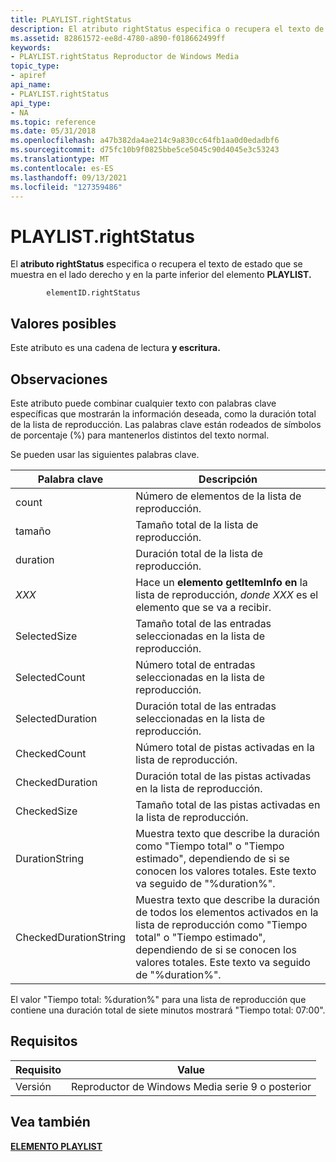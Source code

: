 ```yaml
---
title: PLAYLIST.rightStatus
description: El atributo rightStatus especifica o recupera el texto de estado que se muestra en el lado derecho y en la parte inferior del elemento PLAYLIST.
ms.assetid: 82861572-ee8d-4780-a890-f018662499ff
keywords:
- PLAYLIST.rightStatus Reproductor de Windows Media
topic_type:
- apiref
api_name:
- PLAYLIST.rightStatus
api_type:
- NA
ms.topic: reference
ms.date: 05/31/2018
ms.openlocfilehash: a47b382da4ae214c9a830cc64fb1aa0d0edadbf6
ms.sourcegitcommit: d75fc10b9f0825bbe5ce5045c90d4045e3c53243
ms.translationtype: MT
ms.contentlocale: es-ES
ms.lasthandoff: 09/13/2021
ms.locfileid: "127359486"
---
```

# <a name="playlistrightstatus"></a>PLAYLIST.rightStatus

El **atributo rightStatus** especifica o recupera el texto de estado que se muestra en el lado derecho y en la parte inferior del elemento **PLAYLIST.**

``` syntax
        elementID.rightStatus
```

## <a name="possible-values"></a>Valores posibles

Este atributo es una cadena de lectura **y escritura.**

## <a name="remarks"></a>Observaciones

Este atributo puede combinar cualquier texto con palabras clave específicas que mostrarán la información deseada, como la duración total de la lista de reproducción. Las palabras clave están rodeados de símbolos de porcentaje (%) para mantenerlos distintos del texto normal.

Se pueden usar las siguientes palabras clave.



| Palabra clave               | Descripción                                                                                                                                                                                                  |
|-----------------------|--------------------------------------------------------------------------------------------------------------------------------------------------------------------------------------------------------------|
| count                 | Número de elementos de la lista de reproducción.                                                                                                                                                                             |
| tamaño                  | Tamaño total de la lista de reproducción.                                                                                                                                                                                  |
| duration              | Duración total de la lista de reproducción.                                                                                                                                                                              |
| *XXX*                 | Hace un **elemento getItemInfo en** la lista de reproducción, *donde XXX* es el elemento que se va a recibir.                                                                                                                                 |
| SelectedSize          | Tamaño total de las entradas seleccionadas en la lista de reproducción.                                                                                                                                                          |
| SelectedCount         | Número total de entradas seleccionadas en la lista de reproducción.                                                                                                                                                            |
| SelectedDuration      | Duración total de las entradas seleccionadas en la lista de reproducción.                                                                                                                                                      |
| CheckedCount          | Número total de pistas activadas en la lista de reproducción.                                                                                                                                                              |
| CheckedDuration       | Duración total de las pistas activadas en la lista de reproducción.                                                                                                                                                        |
| CheckedSize           | Tamaño total de las pistas activadas en la lista de reproducción.                                                                                                                                                            |
| DurationString        | Muestra texto que describe la duración como "Tiempo total" o "Tiempo estimado", dependiendo de si se conocen los valores totales. Este texto va seguido de "%duration%".                                       |
| CheckedDurationString | Muestra texto que describe la duración de todos los elementos activados en la lista de reproducción como "Tiempo total" o "Tiempo estimado", dependiendo de si se conocen los valores totales. Este texto va seguido de "%duration%". |



 

El valor "Tiempo total: %duration%" para una lista de reproducción que contiene una duración total de siete minutos mostrará "Tiempo total: 07:00".

## <a name="requirements"></a>Requisitos



| Requisito | Value |
|--------------------|---------------------------------------------------|
| Versión<br/> | Reproductor de Windows Media serie 9 o posterior<br/> |



## <a name="see-also"></a>Vea también

<dl> <dt>

[**ELEMENTO PLAYLIST**](playlist-element.md)
</dt> </dl>

 

 





